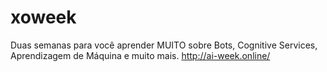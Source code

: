 # xoweek
Duas semanas para você aprender MUITO sobre Bots, Cognitive Services, Aprendizagem de Máquina e muito mais. http://ai-week.online/